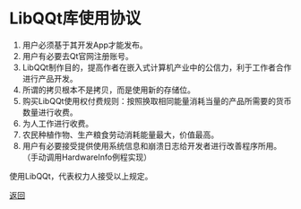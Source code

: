 # LibQQt库使用协议  

1. 用户必须基于其开发App才能发布。  
2. 用户有必要去Qt官网注册账号。  
3. LibQQt制作目的，提高作者在嵌入式计算机产业中的公信力，利于工作者合作进行产品开发。  
4. 所谓的拷贝根本不是拷贝，而是使用新的存储位。  
5. 购买LibQQt使用权付费规则：按照换取相同能量消耗当量的产品所需要的货币数量进行收费。  
7. 为人工作进行收费。  
6. 农民种植作物、生产粮食劳动消耗能量最大，价值最高。  
7. 用户有必要接受提供使用系统信息和崩溃日志给开发者进行改善程序所用。（手动调用HardwareInfo例程实现）  

使用LibQQt，代表权力人接受以上规定。  

[返回](.)   
